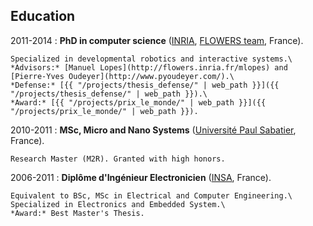 ## Education

2011-2014
:   **PhD in computer science** ([INRIA](http://www.inria.fr/), [FLOWERS team](http://flowers.inria.fr/), France).

    Specialized in developmental robotics and interactive systems.\
    *Advisors:* [Manuel Lopes](http://flowers.inria.fr/mlopes) and [Pierre-Yves Oudeyer](http://www.pyoudeyer.com/).\
    *Defense:* [{{ "/projects/thesis_defense/" | web_path }}]({{ "/projects/thesis_defense/" | web_path }}).\
    *Award:* [{{ "/projects/prix_le_monde/" | web_path }}]({{ "/projects/prix_le_monde/" | web_path }}).

2010-2011
:   **MSc, Micro and Nano Systems** ([Université Paul Sabatier](http://www.ups-tlse.fr/), France).

    Research Master (M2R). Granted with high honors.

2006-2011
:   **Diplôme  d'Ingénieur Electronicien** ([INSA](http://www.insa-toulouse.fr/en/index.html), France).

    Equivalent to BSc, MSc in Electrical and Computer Engineering.\
    Specialized in Electronics and Embedded System.\
    *Award:* Best Master's Thesis.
